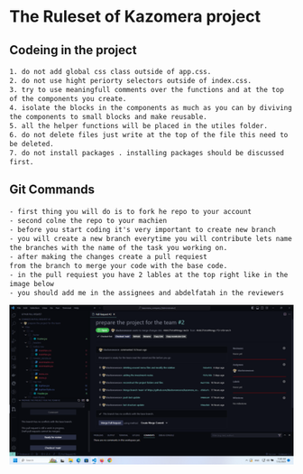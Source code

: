 # The Ruleset of Kazomera project

## Codeing in the project
  
    1. do not add global css class outside of app.css.
    2. do not use hight periorty selectors outside of index.css.
    3. try to use meaningfull comments over the functions and at the top of the components you create.
    4. isolate the blocks in the components as much as you can by diviving the components to small blocks and make reusable.
    5. all the helper functions will be placed in the utiles folder.
    6. do not delete files just write at the top of the file this need to be deleted.
    7. do not install packages . installing packages should be discussed first.

## Git Commands

    - first thing you will do is to fork he repo to your account
    - second colne the repo to your machien 
    - before you start coding it's very important to create new branch
    - you will create a new branch everytime you will contribute lets name the branches with the name of the task you working on.
    - after making the changes create a pull requiest
    from the branch to merge your code with the base code.
    - in the pull requiest you have 2 lables at the top right like in the image below 
    - you should add me in the assignees and abdelfatah in the reviewers 

![pull reqquist image](https://github.com/AbdelfatahMongy/kazomera_company/blob/main/src/assets/pullrequiest.png?raw=true)

